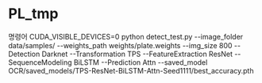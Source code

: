 # PL_tmp


명령어
CUDA_VISIBLE_DEVICES=0 python detect_test.py --image_folder data/samples/ --weights_path weights/plate.weights --img_size 800 --Detection Darknet --Transformation TPS --FeatureExtraction ResNet --SequenceModeling BiLSTM --Prediction Attn --saved_model OCR/saved_models/TPS-ResNet-BiLSTM-Attn-Seed1111/best_accuracy.pth
